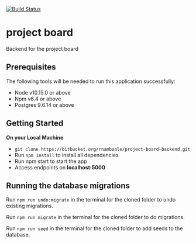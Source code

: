 [![Build Status](https://travis-ci.org/rnambaale/project-board-backend.svg?branch=master)](https://travis-ci.org/rnambaale/project-board-backend)

# project board

Backend for the project board

## Prerequisites

The following tools will be needed to run this application successfully:

- Node v10.15.0 or above
- Npm v6.4 or above
- Postgres 9.6.14 or above

## Getting Started

**On your Local Machine**

- `git clone https://bitbucket.org/rnambaale/project-board-backend.git`
- Run `npm install` to install all dependencies
- Run npm start to start the app
- Access endpoints on **localhost:5000**

## Running the database migrations

Run `npm run undo:migrate` in the terminal for the cloned folder to undo existing migrations.

Run `npm run migrate` in the terminal for the cloned folder to do migrations.

Run `npm run seed` in the terminal for the cloned folder to add seeds to the database.

